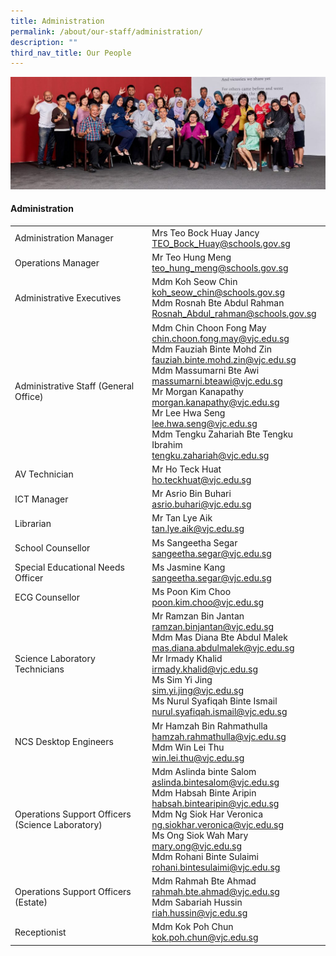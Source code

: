 ```yaml
---
title: Administration
permalink: /about/our-staff/administration/
description: ""
third_nav_title: Our People
---
```

![](/images/Administration-banner-2-1-latest-1024x365.jpg)

#### Administration



|  |  | 
| -------- | -------- |
|Administration Manager	|Mrs Teo Bock Huay Jancy<br>[TEO_Bock_Huay@schools.gov.sg](mailto:TEO_Bock_Huay@schools.gov.sg)|
|Operations Manager	|Mr Teo Hung Meng<br>[teo_hung_meng@schools.gov.sg](mailto:teo_hung_meng@schools.gov.sg)|
|Administrative Executives|	Mdm Koh Seow Chin<br>[koh_seow_chin@schools.gov.sg](mailto:koh_seow_chin@schools.gov.sg)<br>Mdm Rosnah Bte Abdul Rahman<br>[Rosnah_Abdul_rahman@schools.gov.sg](mailto:Rosnah_Abdul_rahman@schools.gov.sg)
|Administrative Staff (General Office)|	Mdm Chin Choon Fong May<br>[chin.choon.fong.may@vjc.edu.sg](mailto:chin.choon.fong.may@vjc.edu.sg)<br>	Mdm Fauziah Binte Mohd Zin<br>[fauziah.binte.mohd.zin@vjc.edu.sg](mailto:fauziah.binte.mohd.zin@vjc.edu.sg)<br>Mdm Massumarni Bte Awi<br>[massumarni.bteawi@vjc.edu.sg](mailto:massumarni.bteawi@vjc.edu.sg)<br>Mr Morgan Kanapathy<br>[morgan.kanapathy@vjc.edu.sg](mailto:morgan.kanapathy@vjc.edu.sg)<br>Mr Lee Hwa Seng<br>[lee.hwa.seng@vjc.edu.sg](mailto:lee.hwa.seng@vjc.edu.sg)<br>Mdm Tengku Zahariah Bte Tengku Ibrahim<br>[tengku.zahariah@vjc.edu.sg](mailto:koh.seok.tin.linda@vjc.edu.sg)|
|AV Technician|	Mr Ho Teck Huat<br>[ho.teckhuat@vjc.edu.sg](mailto:ho.teckhuat@vjc.edu.sg)|
|ICT Manager|	Mr Asrio Bin Buhari<br>[asrio.buhari@vjc.edu.sg](mailto:asrio.buhari@vjc.edu.sg)|
|Librarian|	Mr Tan Lye Aik<br>[tan.lye.aik@vjc.edu.sg](mailto:tan.lye.aik@vjc.edu.sg)|
|School Counsellor|	Ms Sangeetha Segar<br>[sangeetha.segar@vjc.edu.sg](mailto:sangeetha.segar@vjc.edu.sg)|
|Special Educational Needs Officer|	Ms Jasmine Kang<br>[sangeetha.segar@vjc.edu.sg](mailto:kang.yen.yen.jasmine@vjc.edu.sg)|
|ECG Counsellor|	Ms Poon Kim Choo<br>[poon.kim.choo@vjc.edu.sg](mailto:poon.kim.choo@vjc.edu.sg)|
|Science Laboratory Technicians|	Mr Ramzan Bin Jantan<br>[ramzan.binjantan@vjc.edu.sg](mailto:ramzan.binjantan@vjc.edu.sg)<br>Mdm Mas Diana Bte Abdul Malek<br>[mas.diana.abdulmalek@vjc.edu.sg](mailto:mas.diana.abdulmalek@vjc.edu.sg)<br>Mr Irmady Khalid<br>[irmady.khalid@vjc.edu.sg](mailto:irmady.khalid@vjc.edu.sg)<br>Ms Sim Yi Jing<br>[sim.yi.jing@vjc.edu.sg](mailto:sim.yi.jing@vjc.edu.sg)<br>Ms Nurul Syafiqah Binte Ismail<br>[nurul.syafiqah.ismail@vjc.edu.sg](mailto:nurul.syafiqah.ismail@vjc.edu.sg)|
|NCS Desktop Engineers|	Mr Hamzah Bin Rahmathulla<br>[hamzah.rahmathulla@vjc.edu.sg](mailto:hamzah.rahmathulla@vjc.edu.sg)<br>Mdm Win Lei Thu<br>[win.lei.thu@vjc.edu.sg](mailto:win.lei.thu@vjc.edu.sg)|
|Operations Support Officers (Science Laboratory)|	Mdm Aslinda binte Salom<br>[aslinda.bintesalom@vjc.edu.sg](mailto:aslinda.bintesalom@vjc.edu.sg)<br>Mdm Habsah Binte Aripin<br>[habsah.bintearipin@vjc.edu.sg](mailto:habsah.bintearipin@vjc.edu.sg)<br>Mdm Ng Siok Har Veronica<br>[ng.siokhar.veronica@vjc.edu.sg](mailto:ng.siokhar.veronica@vjc.edu.sg)<br>Ms Ong Siok Wah Mary<br>[mary.ong@vjc.edu.sg](mailto:mary.ong@vjc.edu.sg)<br>Mdm Rohani Binte Sulaimi<br>[rohani.bintesulaimi@vjc.edu.sg](mailto:rohani.bintesulaimi@vjc.edu.sg)|
|Operations Support Officers (Estate)|	Mdm Rahmah Bte Ahmad<br>[rahmah.bte.ahmad@vjc.edu.sg](mailto:rahmah.bte.ahmad@vjc.edu.sg)<br>Mdm Sabariah Hussin<br>[riah.hussin@vjc.edu.sg](mailto:riah.hussin@vjc.edu.sg)|
|Receptionist|	Mdm Kok Poh Chun<br>[kok.poh.chun@vjc.edu.sg](mailto:kok.poh.chun@vjc.edu.sg)|